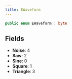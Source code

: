 ```yaml
---
title: EWaveform
---
```


```csharp
public enum EWaveform : byte
```

## Fields

- **Noise**: 4
- **Saw**: 2
- **Sine**: 0
- **Square**: 1
- **Triangle**: 3

